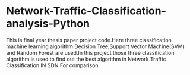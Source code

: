 # Network-Traffic-Classification-analysis-Python
This is final year thesis paper project code.Here three classification machine learning algorithm Decision Tree,Support Vector Machine(SVM) and Random Forest are used.In this project 
those three classification algorithm is used to find out the best algorithm in Network Traffic Classification IN SDN.For comparison

